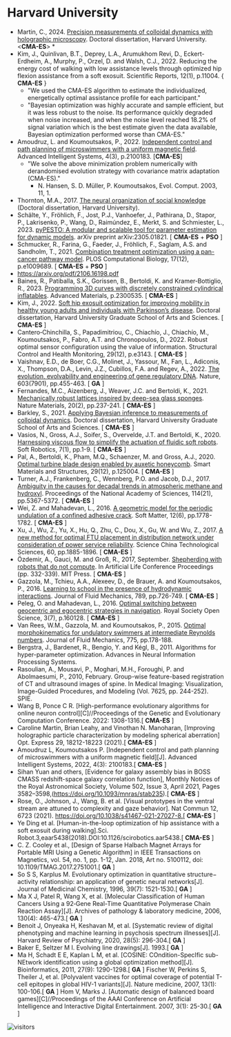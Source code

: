 # Harvard University

* Martin, C., 2024. [Precision measurements of colloidal dynamics with holographic microscopy](https://dash.harvard.edu/handle/1/37378922). Doctoral dissertation, Harvard University. <**CMA-ES**>
  *
* Kim, J., Quinlivan, B.T., Deprey, L.A., Arumukhom Revi, D., Eckert-Erdheim, A., Murphy, P., Orzel, D. and Walsh, C.J., 2022. Reducing the energy cost of walking with low assistance levels through optimized hip flexion assistance from a soft exosuit. Scientific Reports, 12(1), p.11004. { **CMA-ES** }
  * "We used the CMA-ES algorithm to estimate the individualized, energetically optimal assistance profile for each participant."
  * "Bayesian optimization was highly accurate and sample efficient, but it was less robust to the noise. Its performance quickly degraded when noise increased, and when the noise level reached 18.2% of signal variation which is the best estimate given the data available, Bayesian optimization performed worse than CMA-ES."
* Amoudruz, L. and Koumoutsakos, P., 2022. [Independent control and path planning of microswimmers with a uniform magnetic field](https://onlinelibrary.wiley.com/doi/full/10.1002/aisy.202100183). Advanced Intelligent Systems, 4(3), p.2100183. [**CMA-ES**]
  * "We solve the above minimization problem numerically with derandomised evolution strategy with covariance matrix adaptation (CMA-ES)."
    * N. Hansen, S. D. Müller, P. Koumoutsakos, Evol. Comput. 2003, 11, 1.
* Thornton, M.A., 2017. [The neural organization of social knowledge](https://dash.harvard.edu/bitstream/handle/1/40046533/THORNTON-DISSERTATION-2017.pdf?sequence=4&isAllowed=y) (Doctoral dissertation, Harvard University).
* Schälte, Y., Fröhlich, F., Jost, P.J., Vanhoefer, J., Pathirana, D., Stapor, P., Lakrisenko, P., Wang, D., Raimúndez, E., Merkt, S. and Schmiester, L., 2023. [pyPESTO: A modular and scalable tool for parameter estimation for dynamic models](https://arxiv.org/abs/2305.01821). arXiv preprint arXiv:2305.01821. [ **CMA-ES** + **PSO** ]
* Schmucker, R., Farina, G., Faeder, J., Fröhlich, F., Saglam, A.S. and Sandholm, T., 2021. [Combination treatment optimization using a pan-cancer pathway model](https://journals.plos.org/ploscompbiol/article?id=10.1371/journal.pcbi.1009689). PLOS Computational Biology, 17(12), p.e1009689. [ **CMA-ES** + **PSO** ]
* https://arxiv.org/pdf/2106.16198.pdf
* Baines, R., Patiballa, S.K., Gorissen, B., Bertoldi, K. and Kramer‐Bottiglio, R., 2023. [Programming 3D curves with discretely constrained cylindrical inflatables](https://onlinelibrary.wiley.com/doi/full/10.1002/adma.202300535). Advanced Materials, p.2300535. [ **CMA-ES** ]
* Kim, J., 2022. [Soft hip exosuit optimization for improving mobility in healthy young adults and individuals with Parkinson’s disease](https://dash.harvard.edu/handle/1/37372302). Doctoral dissertation, Harvard University Graduate School of Arts and Sciences. [ **CMA-ES** ]
* Cantero‐Chinchilla, S., Papadimitriou, C., Chiachío, J., Chiachío, M., Koumoutsakos, P., Fabro, A.T. and Chronopoulos, D., 2022. Robust optimal sensor configuration using the value of information. Structural Control and Health Monitoring, 29(12), p.e3143. [ **CMA-ES** ]
* Vaishnav, E.D., de Boer, C.G., Molinet, J., Yassour, M., Fan, L., Adiconis, X., Thompson, D.A., Levin, J.Z., Cubillos, F.A. and Regev, A., 2022. [The evolution, evolvability and engineering of gene regulatory DNA](https://www.nature.com/articles/s41586-022-04506-6). Nature, 603(7901), pp.455-463. [ **GA** ]
* Fernandes, M.C., Aizenberg, J., Weaver, J.C. and Bertoldi, K., 2021. [Mechanically robust lattices inspired by deep-sea glass sponges](https://www.nature.com/articles/s41563-020-0798-1). Nature Materials, 20(2), pp.237-241. [ **CMA-ES** ]
* Barkley, S., 2021. [Applying Bayesian inference to measurements of colloidal dynamics](https://www.proquest.com/openview/79ad764b42eb35742db8739eefbf4242/1?pq-origsite=gscholar&cbl=18750&diss=y). Doctoral dissertation, Harvard University Graduate School of Arts and Sciences. [ **CMA-ES** ]
* Vasios, N., Gross, A.J., Soifer, S., Overvelde, J.T. and Bertoldi, K., 2020. [Harnessing viscous flow to simplify the actuation of fluidic soft robots](https://www.liebertpub.com/doi/full/10.1089/soro.2018.0149). Soft Robotics, 7(1), pp.1-9. [ **CMA-ES** ]
* Pal, A., Bertoldi, K., Pham, M.Q., Schaenzer, M. and Gross, A.J., 2020. [Optimal turbine blade design enabled by auxetic honeycomb](https://iopscience.iop.org/article/10.1088/1361-665X/abbd1d/meta). Smart Materials and Structures, 29(12), p.125004. [ **CMA-ES** ]
* Turner, A.J., Frankenberg, C., Wennberg, P.O. and Jacob, D.J., 2017. [Ambiguity in the causes for decadal trends in atmospheric methane and hydroxyl](https://www.pnas.org/doi/10.1073/pnas.1616020114). Proceedings of the National Academy of Sciences, 114(21), pp.5367-5372. [ **CMA-ES** ]
* Wei, Z. and Mahadevan, L., 2016. [A geometric model for the periodic undulation of a confined adhesive crack](https://pubs.rsc.org/en/content/articlehtml/2016/sm/c5sm01597a). Soft Matter, 12(6), pp.1778-1782. [ **CMA-ES** ]
* Xu, J., Wu, Z., Yu, X., Hu, Q., Zhu, C., Dou, X., Gu, W. and Wu, Z., 2017. [A new method for optimal FTU placement in distribution network under consideration of power service reliability](https://link.springer.com/article/10.1007/s11431-017-9152-9). Science China Technological Sciences, 60, pp.1885-1896. [ **CMA-ES** ]
* Özdemir, A., Gauci, M. and Groß, R., 2017, September. [Shepherding with robots that do not compute](https://direct.mit.edu/isal/proceedings/ecal2017/29/332/99567). In Artificial Life Conference Proceedings (pp. 332-339). MIT Press. [ **CMA-ES** ]
* Gazzola, M., Tchieu, A.A., Alexeev, D., de Brauer, A. and Koumoutsakos, P., 2016. [Learning to school in the presence of hydrodynamic interactions](https://www.cambridge.org/core/journals/journal-of-fluid-mechanics/article/learning-to-school-in-the-presence-of-hydrodynamic-interactions/22EE6D99862DB3F3882F287361C8E16A). Journal of Fluid Mechanics, 789, pp.726-749. [ **CMA-ES** ]
* Peleg, O. and Mahadevan, L., 2016. [Optimal switching between geocentric and egocentric strategies in navigation](https://royalsocietypublishing.org/doi/full/10.1098/rsos.160128). Royal Society Open Science, 3(7), p.160128. [ **CMA-ES** ]
* Van Rees, W.M., Gazzola, M. and Koumoutsakos, P., 2015. [Optimal morphokinematics for undulatory swimmers at intermediate Reynolds numbers](https://www.cambridge.org/core/journals/journal-of-fluid-mechanics/article/optimal-morphokinematics-for-undulatory-swimmers-at-intermediate-reynolds-numbers/A89113257A5A14C1C67331EA7922EF7B). Journal of Fluid Mechanics, 775, pp.178-188.
* Bergstra, J., Bardenet, R., Bengio, Y. and Kégl, B., 2011. Algorithms for hyper-parameter optimization. Advances in Neural Information Processing Systems.
* Rasoulian, A., Mousavi, P., Moghari, M.H., Foroughi, P. and Abolmaesumi, P., 2010, February. Group-wise feature-based registration of CT and ultrasound images of spine. In Medical Imaging: Visualization, Image-Guided Procedures, and Modeling (Vol. 7625, pp. 244-252). SPIE.
* Wang B, Ponce C R. [High-performance evolutionary algorithms for online neuron control][C]//Proceedings of the Genetic and Evolutionary Computation Conference. 2022: 1308-1316.[ **CMA-ES** ]
* Caroline Martin, Brian Leahy, and Vinothan N. Manoharan, [Improving holographic particle characterization by modeling spherical aberration] Opt. Express 29, 18212-18223 (2021).[ **CMA-ES** ]
* Amoudruz L, Koumoutsakos P. [Independent control and path planning of microswimmers with a uniform magnetic field][J]. Advanced Intelligent Systems, 2022, 4(3): 2100183.[ **CMA-ES** ]
* Sihan Yuan and others, [Evidence for galaxy assembly bias in BOSS CMASS redshift-space galaxy correlation function], Monthly Notices of the Royal Astronomical Society, Volume 502, Issue 3, April 2021, Pages 3582–3598,(https://doi.org/10.1093/mnras/stab235).[ **CMA-ES** ]
* Rose, O., Johnson, J., Wang, B. et al. [Visual prototypes in the ventral stream are attuned to complexity and gaze behavior]. Nat Commun 12, 6723 (2021). https://doi.org/10.1038/s41467-021-27027-8.[ **CMA-ES** ]
* Ye Ding et al. [Human-in-the-loop optimization of hip assistance with a soft exosuit during walking].Sci. Robot.3,eaar5438(2018).DOI:10.1126/scirobotics.aar5438.[ **CMA-ES** ]
* C. Z. Cooley et al., [Design of Sparse Halbach Magnet Arrays for Portable MRI Using a Genetic Algorithm] in IEEE Transactions on Magnetics, vol. 54, no. 1, pp. 1-12, Jan. 2018, Art no. 5100112, doi: 10.1109/TMAG.2017.2751001.[ **GA** ]
* So S S, Karplus M. Evolutionary optimization in quantitative structure− activity relationship: an application of genetic neural networks[J]. Journal of Medicinal Chemistry, 1996, 39(7): 1521-1530.[ **GA** ]
* Ma X J, Patel R, Wang X, et al. [Molecular Classification of Human Cancers Using a 92‐Gene Real-Time Quantitative Polymerase Chain Reaction Assay][J]. Archives of pathology & laboratory medicine, 2006, 130(4): 465-473.[ **GA** ]
* Benoit J, Onyeaka H, Keshavan M, et al. [Systematic review of digital phenotyping and machine learning in psychosis spectrum illnesses][J]. Harvard Review of Psychiatry, 2020, 28(5): 296-304.[ **GA** ]
* Baker E, Seltzer M I. Evolving line drawings[J]. 1993.[ **GA** ]
* Ma H, Schadt E E, Kaplan L M, et al. [COSINE: COndition-SpecIfic sub-NEtwork identification using a global optimization method][J]. Bioinformatics, 2011, 27(9): 1290-1298.[ **GA** ]
Fischer W, Perkins S, Theiler J, et al. [Polyvalent vaccines for optimal coverage of potential T-cell epitopes in global HIV-1 variants][J]. Nature medicine, 2007, 13(1): 100-106.[ **GA** ]
Hom V, Marks J. [Automatic design of balanced board games][C]//Proceedings of the AAAI Conference on Artificial Intelligence and Interactive Digital Entertainment. 2007, 3(1): 25-30.[ **GA** ]

![visitors](https://visitor-badge.laobi.icu/badge?page_id=Evolutionary-Intelligence.DistributedEvolutionaryComputation-HarvardUniversity)
